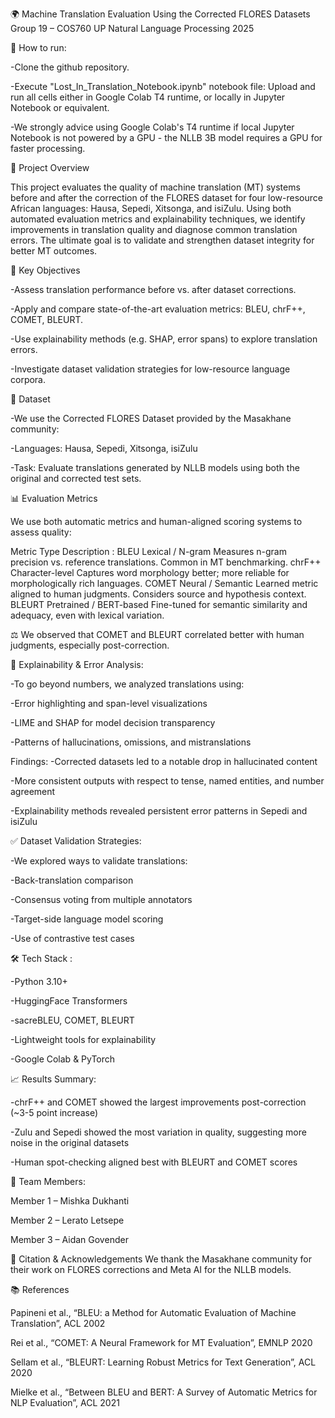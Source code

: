 🌍 Machine Translation Evaluation Using the Corrected FLORES Datasets
Group 19 – COS760 UP Natural Language Processing 2025

🏃 How to run:

-Clone the github repository.

-Execute "Lost_In_Translation_Notebook.ipynb" notebook file: Upload and run all cells either in Google Colab T4 runtime, or locally in Jupyter Notebook or equivalent.

-We strongly advice using Google Colab's T4 runtime if local Jupyter Notebook is not powered by a GPU - the NLLB 3B model requires a GPU for faster processing.

📌 Project Overview

This project evaluates the quality of machine translation (MT) systems before and after the correction of the FLORES dataset for four low-resource African languages: Hausa, Sepedi, Xitsonga, and isiZulu. Using both automated evaluation metrics and explainability techniques, we identify improvements in translation quality and diagnose common translation errors. The ultimate goal is to validate and strengthen dataset integrity for better MT outcomes.

🧠 Key Objectives

-Assess translation performance before vs. after dataset corrections.

-Apply and compare state-of-the-art evaluation metrics: BLEU, chrF++, COMET, BLEURT.

-Use explainability methods (e.g. SHAP, error spans) to explore translation errors.

-Investigate dataset validation strategies for low-resource language corpora.

🧪 Dataset

-We use the Corrected FLORES Dataset provided by the Masakhane community:

-Languages: Hausa, Sepedi, Xitsonga, isiZulu

-Task: Evaluate translations generated by NLLB models using both the original and corrected test sets.

📊 Evaluation Metrics

We use both automatic metrics and human-aligned scoring systems to assess quality:

Metric	Type	Description : 
BLEU	Lexical / N-gram	Measures n-gram precision vs. reference translations. Common in MT benchmarking.
chrF++	Character-level	Captures word morphology better; more reliable for morphologically rich languages.
COMET	Neural / Semantic	Learned metric aligned to human judgments. Considers source and hypothesis context.
BLEURT	Pretrained / BERT-based	Fine-tuned for semantic similarity and adequacy, even with lexical variation.

⚖️ We observed that COMET and BLEURT correlated better with human judgments, especially post-correction.

🔎 Explainability & Error Analysis:

-To go beyond numbers, we analyzed translations using:

-Error highlighting and span-level visualizations

-LIME and SHAP for model decision transparency

-Patterns of hallucinations, omissions, and mistranslations

Findings:
-Corrected datasets led to a notable drop in hallucinated content

-More consistent outputs with respect to tense, named entities, and number agreement

-Explainability methods revealed persistent error patterns in Sepedi and isiZulu

✅ Dataset Validation Strategies:

-We explored ways to validate translations:

-Back-translation comparison

-Consensus voting from multiple annotators

-Target-side language model scoring

-Use of contrastive test cases

🛠️ Tech Stack : 

-Python 3.10+

-HuggingFace Transformers

-sacreBLEU, COMET, BLEURT

-Lightweight tools for explainability

-Google Colab & PyTorch

📈 Results Summary:

-chrF++ and COMET showed the largest improvements post-correction (~3-5 point increase)

-Zulu and Sepedi showed the most variation in quality, suggesting more noise in the original datasets

-Human spot-checking aligned best with BLEURT and COMET scores

👥 Team Members:

Member 1 – Mishka Dukhanti

Member 2 – Lerato Letsepe

Member 3 – Aidan Govender

📄 Citation & Acknowledgements
We thank the Masakhane community for their work on FLORES corrections and Meta AI for the NLLB models.

📚 References

Papineni et al., “BLEU: a Method for Automatic Evaluation of Machine Translation”, ACL 2002

Rei et al., “COMET: A Neural Framework for MT Evaluation”, EMNLP 2020

Sellam et al., “BLEURT: Learning Robust Metrics for Text Generation”, ACL 2020

Mielke et al., “Between BLEU and BERT: A Survey of Automatic Metrics for NLP Evaluation”, ACL 2021
